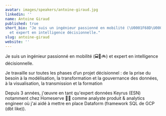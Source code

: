 ```yaml
---
avatar: images/speakers/antoine-giraud.jpg
linkedin: ''
name: Antoine Giraud
published: true
short_bio: "Je suis un ingénieur passionné en mobilité (\U0001F68D\U0001F689\U0001F6B2)
  et expert en intelligence décisionnelle."
slug: antoine-giraud
website: ''
---
```


Je suis un ingénieur passionné en mobilité (🚍🚉🚲) et expert en intelligence décisionnelle.

Je travaille sur toutes les phases d’un projet décisionnel : de la prise du besoin à la modélisation,
la transformation et la gouvernance des données, à la visualisation, la transmission et la formation

Depuis 3 années, j'œuvre en tant qu'expert données Keyrus (ESN) 
notamment chez Homeserve 👨‍🔧 comme analyste produit & analytics engineer où j'ai aidé à mettre en place Dataform (framework SQL de GCP (dbt like)).